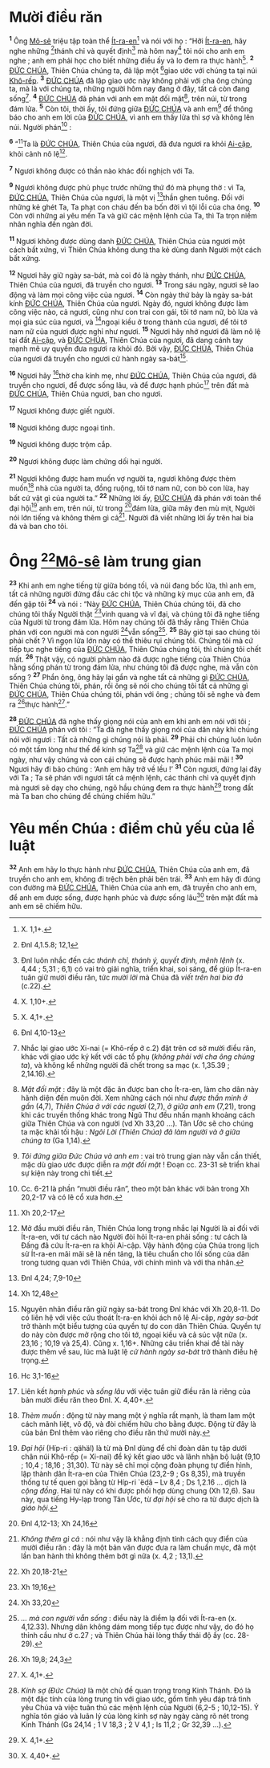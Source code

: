 # Mười điều răn
<sup><b>1</b></sup> Ông [Mô-sê]() triệu tập toàn thể [Ít-ra-en]()[^1-d24f2e0a-8999-4158-8b44-c3af79fd805c] và nói với họ : “Hỡi [Ít-ra-en](), hãy nghe những [^1@-d24f2e0a-8999-4158-8b44-c3af79fd805c]thánh chỉ và quyết định[^2-d24f2e0a-8999-4158-8b44-c3af79fd805c] mà hôm nay[^3-d24f2e0a-8999-4158-8b44-c3af79fd805c] tôi nói cho anh em nghe ; anh em phải học cho biết những điều ấy và lo đem ra thực hành[^4-d24f2e0a-8999-4158-8b44-c3af79fd805c]. <sup><b>2</b></sup> [ĐỨC CHÚA](), Thiên Chúa chúng ta, đã lập một [^2@-d24f2e0a-8999-4158-8b44-c3af79fd805c]giao ước với chúng ta tại núi [Khô-rếp](). <sup><b>3</b></sup> [ĐỨC CHÚA]() đã lập giao ước này không phải với cha ông chúng ta, mà là với chúng ta, những người hôm nay đang ở đây, tất cả còn đang sống[^5-d24f2e0a-8999-4158-8b44-c3af79fd805c]. <sup><b>4</b></sup> [ĐỨC CHÚA]() đã phán với anh em mặt đối mặt[^6-d24f2e0a-8999-4158-8b44-c3af79fd805c], trên núi, từ trong đám lửa. <sup><b>5</b></sup> Còn tôi, thời ấy, tôi đứng giữa [ĐỨC CHÚA]() và anh em[^7-d24f2e0a-8999-4158-8b44-c3af79fd805c] để thông báo cho anh em lời của [ĐỨC CHÚA](), vì anh em thấy lửa thì sợ và không lên núi. Người phán[^8-d24f2e0a-8999-4158-8b44-c3af79fd805c] :

<sup><b>6</b></sup> “[^3@-d24f2e0a-8999-4158-8b44-c3af79fd805c]Ta là [ĐỨC CHÚA](), Thiên Chúa của ngươi, đã đưa ngươi ra khỏi [Ai-cập](), khỏi cảnh nô lệ[^9-d24f2e0a-8999-4158-8b44-c3af79fd805c].

<sup><b>7</b></sup> Ngươi không được có thần nào khác đối nghịch với Ta.

<sup><b>9</b></sup> Ngươi không được phủ phục trước những thứ đó mà phụng thờ : vì Ta, [ĐỨC CHÚA](), Thiên Chúa của ngươi, là một vị [^5@-d24f2e0a-8999-4158-8b44-c3af79fd805c]thần ghen tuông. Đối với những kẻ ghét Ta, Ta phạt con cháu đến ba bốn đời vì tội lỗi của cha ông. <sup><b>10</b></sup> Còn với những ai yêu mến Ta và giữ các mệnh lệnh của Ta, thì Ta trọn niềm nhân nghĩa đến ngàn đời.

<sup><b>11</b></sup> Ngươi không được dùng danh [ĐỨC CHÚA](), Thiên Chúa của ngươi một cách bất xứng, vì Thiên Chúa không dung tha kẻ dùng danh Người một cách bất xứng.

<sup><b>12</b></sup> Ngươi hãy giữ ngày sa-bát, mà coi đó là ngày thánh, như [ĐỨC CHÚA](), Thiên Chúa của ngươi, đã truyền cho ngươi. <sup><b>13</b></sup> Trong sáu ngày, ngươi sẽ lao động và làm mọi công việc của ngươi. <sup><b>14</b></sup> Còn ngày thứ bảy là ngày sa-bát kính [ĐỨC CHÚA](), Thiên Chúa của ngươi. Ngày đó, ngươi không được làm công việc nào, cả ngươi, cũng như con trai con gái, tôi tớ nam nữ, bò lừa và mọi gia súc của ngươi, và [^6@-d24f2e0a-8999-4158-8b44-c3af79fd805c]ngoại kiều ở trong thành của ngươi, để tôi tớ nam nữ của ngươi được nghỉ như ngươi. <sup><b>15</b></sup> Ngươi hãy nhớ ngươi đã làm nô lệ tại đất [Ai-cập](), và [ĐỨC CHÚA](), Thiên Chúa của ngươi, đã dang cánh tay mạnh mẽ uy quyền đưa ngươi ra khỏi đó. Bởi vậy, [ĐỨC CHÚA](), Thiên Chúa của ngươi đã truyền cho ngươi cử hành ngày sa-bát[^11-d24f2e0a-8999-4158-8b44-c3af79fd805c].

<sup><b>16</b></sup> Ngươi hãy [^7@-d24f2e0a-8999-4158-8b44-c3af79fd805c]thờ cha kính mẹ, như [ĐỨC CHÚA](), Thiên Chúa của ngươi, đã truyền cho ngươi, để được sống lâu, và để được hạnh phúc[^12-d24f2e0a-8999-4158-8b44-c3af79fd805c] trên đất mà [ĐỨC CHÚA](), Thiên Chúa ngươi, ban cho ngươi.

<sup><b>17</b></sup> Ngươi không được giết người.

<sup><b>18</b></sup> Ngươi không được ngoại tình.

<sup><b>19</b></sup> Ngươi không được trộm cắp.

<sup><b>20</b></sup> Ngươi không được làm chứng dối hại người.

<sup><b>21</b></sup> Ngươi không được ham muốn vợ người ta, ngươi không được thèm muốn[^13-d24f2e0a-8999-4158-8b44-c3af79fd805c] nhà của người ta, đồng ruộng, tôi tớ nam nữ, con bò con lừa, hay bất cứ vật gì của người ta.” <sup><b>22</b></sup> Những lời ấy, [ĐỨC CHÚA]() đã phán với toàn thể đại hội[^14-d24f2e0a-8999-4158-8b44-c3af79fd805c] anh em, trên núi, từ trong [^8@-d24f2e0a-8999-4158-8b44-c3af79fd805c]đám lửa, giữa mây đen mù mịt, Người nói lớn tiếng và không thêm gì cả[^15-d24f2e0a-8999-4158-8b44-c3af79fd805c]. Người đã viết những lời ấy trên hai bia đá và ban cho tôi.


# Ông [^9@-d24f2e0a-8999-4158-8b44-c3af79fd805c][Mô-sê]() làm trung gian
<sup><b>23</b></sup> Khi anh em nghe tiếng từ giữa bóng tối, và núi đang bốc lửa, thì anh em, tất cả những người đứng đầu các chi tộc và những kỳ mục của anh em, đã đến gặp tôi <sup><b>24</b></sup> và nói : “Này [ĐỨC CHÚA](), Thiên Chúa chúng tôi, đã cho chúng tôi thấy Người thật [^10@-d24f2e0a-8999-4158-8b44-c3af79fd805c]vinh quang và vĩ đại, và chúng tôi đã nghe tiếng của Người từ trong đám lửa. Hôm nay chúng tôi đã thấy rằng Thiên Chúa phán với con người mà con người [^11@-d24f2e0a-8999-4158-8b44-c3af79fd805c]vẫn sống[^16-d24f2e0a-8999-4158-8b44-c3af79fd805c]. <sup><b>25</b></sup> Bây giờ tại sao chúng tôi phải chết ? Vì ngọn lửa lớn này có thể thiêu rụi chúng tôi. Chúng tôi mà cứ tiếp tục nghe tiếng của [ĐỨC CHÚA](), Thiên Chúa chúng tôi, thì chúng tôi chết mất. <sup><b>26</b></sup> Thật vậy, có người phàm nào đã được nghe tiếng của Thiên Chúa hằng sống phán từ trong đám lửa, như chúng tôi đã được nghe, mà vẫn còn sống ? <sup><b>27</b></sup> Phần ông, ông hãy lại gần và nghe tất cả những gì [ĐỨC CHÚA](), Thiên Chúa chúng tôi, phán, rồi ông sẽ nói cho chúng tôi tất cả những gì [ĐỨC CHÚA](), Thiên Chúa chúng tôi, phán với ông ; chúng tôi sẽ nghe và đem ra [^12@-d24f2e0a-8999-4158-8b44-c3af79fd805c]thực hành[^17-d24f2e0a-8999-4158-8b44-c3af79fd805c].”

<sup><b>28</b></sup> [ĐỨC CHÚA]() đã nghe thấy giọng nói của anh em khi anh em nói với tôi ; [ĐỨC CHÚA]() phán với tôi : “Ta đã nghe thấy giọng nói của dân này khi chúng nói với ngươi : Tất cả những gì chúng nói là phải. <sup><b>29</b></sup> Phải chi chúng luôn luôn có một tấm lòng như thế để kính sợ Ta[^18-d24f2e0a-8999-4158-8b44-c3af79fd805c] và giữ các mệnh lệnh của Ta mọi ngày, như vậy chúng và con cái chúng sẽ được hạnh phúc mãi mãi ! <sup><b>30</b></sup> Ngươi hãy đi bảo chúng : ‘Anh em hãy trở về lều !’ <sup><b>31</b></sup> Còn ngươi, đứng lại đây với Ta ; Ta sẽ phán với ngươi tất cả mệnh lệnh, các thánh chỉ và quyết định mà ngươi sẽ dạy cho chúng, ngõ hầu chúng đem ra thực hành[^19-d24f2e0a-8999-4158-8b44-c3af79fd805c] trong đất mà Ta ban cho chúng để chúng chiếm hữu.”


# Yêu mến Chúa : điểm chủ yếu của lề luật
<sup><b>32</b></sup> Anh em hãy lo thực hành như [ĐỨC CHÚA](), Thiên Chúa của anh em, đã truyền cho anh em, không đi trệch bên phải bên trái. <sup><b>33</b></sup> Anh em hãy đi đúng con đường mà [ĐỨC CHÚA](), Thiên Chúa của anh em, đã truyền cho anh em, để anh em được sống, được hạnh phúc và được sống lâu[^20-d24f2e0a-8999-4158-8b44-c3af79fd805c] trên mặt đất mà anh em sẽ chiếm hữu.

[^1-d24f2e0a-8999-4158-8b44-c3af79fd805c]: X. 1,1+.
[^2-d24f2e0a-8999-4158-8b44-c3af79fd805c]: Đnl luôn nhắc đến các *thánh chỉ, thánh ý, quyết định, mệnh lệnh* (x. 4,44 ; 5,31 ; 6,1) có vai trò giải nghĩa, triển khai, soi sáng, để giúp Ít-ra-en tuân giữ mười điều răn, tức *mười lời* mà Chúa đã *viết trên hai bia đá* (c.22).
[^3-d24f2e0a-8999-4158-8b44-c3af79fd805c]: X. 1,10+.
[^4-d24f2e0a-8999-4158-8b44-c3af79fd805c]: X. 4,1+.
[^5-d24f2e0a-8999-4158-8b44-c3af79fd805c]: Nhắc lại giao ước Xi-nai (= Khô-rếp ở c.2) đặt trên cơ sở mười điều răn, khác với giao ước ký kết với các tổ phụ (*không phải với cha ông chúng ta*), và không kể những người đã chết trong sa mạc (x. 1,35.39 ; 2,14.16).
[^6-d24f2e0a-8999-4158-8b44-c3af79fd805c]: *Mặt đối mặt* : đây là một đặc ân được ban cho Ít-ra-en, làm cho dân này hãnh diện đến muôn đời. Xem những cách nói như *được thần minh ở gần* (4,7), *Thiên Chúa ở với các ngươi* (2,7), *ở giữa anh em* (7,21), trong khi các truyền thống khác trong Ngũ Thư đều nhấn mạnh khoảng cách giữa Thiên Chúa và con người (vd Xh 33,20 ...). Tân Ước sẽ cho chúng ta mặc khải tối hậu : *Ngôi Lời (Thiên Chúa) đã làm người và ở giữa chúng ta* (Ga 1,14).
[^7-d24f2e0a-8999-4158-8b44-c3af79fd805c]: *Tôi đứng giữa Đức Chúa và anh em* : vai trò trung gian này vẫn cần thiết, mặc dù giao ước được diễn ra *mặt đối mặt* ! Đoạn cc. 23-31 sẽ triển khai sự kiện này trong chi tiết.
[^8-d24f2e0a-8999-4158-8b44-c3af79fd805c]: Cc. 6-21 là phần “mười điều răn”, theo một bản khác với bản trong Xh 20,2-17 và có lẽ cổ xưa hơn.
[^9-d24f2e0a-8999-4158-8b44-c3af79fd805c]: Mở đầu mười điều răn, Thiên Chúa long trọng nhắc lại Người là ai đối với Ít-ra-en, với tư cách nào Người đòi hỏi Ít-ra-en phải sống : tư cách là Đấng đã cứu Ít-ra-en ra khỏi Ai-cập. Vậy hành động của Chúa trong lịch sử Ít-ra-en mãi mãi sẽ là nền tảng, là tiêu chuẩn cho lối sống của dân trong tương quan với Thiên Chúa, với chính mình và với tha nhân.
[^11-d24f2e0a-8999-4158-8b44-c3af79fd805c]: Nguyên nhân điều răn giữ ngày sa-bát trong Đnl khác với Xh 20,8-11. Do có liên hệ với việc cứu thoát Ít-ra-en khỏi ách nô lệ Ai-cập, *ngày sa-bát* trở thành một biểu tượng của quyền tự do con dân Thiên Chúa. Quyền tự do này còn được mở rộng cho tôi tớ, ngoại kiều và cả súc vật nữa (x. 23,16 ; 10,19 và 25,4). Cũng x. 1,16+. Những câu triển khai đề tài này được thêm về sau, lúc mà luật lệ *cử hành ngày sa-bát* trở thành điều hệ trọng.
[^12-d24f2e0a-8999-4158-8b44-c3af79fd805c]: Liên kết *hạnh phúc* và *sống lâu* với việc tuân giữ điều răn là riêng của bản mười điều răn theo Đnl. X. 4,40+.
[^13-d24f2e0a-8999-4158-8b44-c3af79fd805c]: *Thèm muốn* : động từ này mang một ý nghĩa rất mạnh, là tham lam một cách mãnh liệt, vô độ, và đòi chiếm hữu cho bằng được. Động từ đây là của bản Đnl thêm vào riêng cho điều răn thứ mười này.
[^14-d24f2e0a-8999-4158-8b44-c3af79fd805c]: *Đại hội* (Híp-ri : qähäl) là từ mà Đnl dùng để chỉ đoàn dân tụ tập dưới chân núi Khô-rếp (= Xi-nai) để ký kết giao ước và lãnh nhận bộ luật (9,10 ; 10,4 ; 18,16 ; 31,30). Từ này sẽ chỉ mọi cộng đoàn phụng tự điển hình, lập thành dân Ít-ra-en của Thiên Chúa (23,2-9 ; Gs 8,35), mà truyền thống tư tế quen gọi bằng từ Híp-ri \`ëdâ – Lv 8,4 ; Ds 1,2.16 ... dịch là *cộng đồng*. Hai từ này có khi được phối hợp dùng chung (Xh 12,6). Sau này, qua tiếng Hy-lạp trong Tân Ước, từ *đại hội* sẽ cho ra từ được dịch là *giáo hội*.
[^15-d24f2e0a-8999-4158-8b44-c3af79fd805c]: *Không thêm gì cả* : nói như vậy là khẳng định tính cách quy điển của mười điều răn : đây là một bản văn được đưa ra làm chuẩn mực, đã một lần ban hành thì không thêm bớt gì nữa (x. 4,2 ; 13,1).
[^16-d24f2e0a-8999-4158-8b44-c3af79fd805c]: *... mà con người vẫn sống* : điều này là điềm lạ đối với Ít-ra-en (x. 4,12.33). Nhưng dân không dám mong tiếp tục được như vậy, do đó họ thỉnh cầu như ở c.27 ; và Thiên Chúa hài lòng thấy thái độ ấy (cc. 28-29).
[^17-d24f2e0a-8999-4158-8b44-c3af79fd805c]: X. 4,1+.
[^18-d24f2e0a-8999-4158-8b44-c3af79fd805c]: *Kính sợ (Đức Chúa)* là một chủ đề quan trọng trong Kinh Thánh. Đó là một đặc tính của lòng trung tín với giao ước, gồm tình yêu đáp trả tình yêu Chúa và việc tuân thủ các mệnh lệnh của Người (6,2-5 ; 10,12-15). Ý nghĩa tôn giáo và luân lý của lòng kính sợ này ngày càng rõ nét trong Kinh Thánh (Gs 24,14 ; 1 V 18,3 ; 2 V 4,1 ; Is 11,2 ; Gr 32,39 ...).
[^19-d24f2e0a-8999-4158-8b44-c3af79fd805c]: X. 4,1+.
[^20-d24f2e0a-8999-4158-8b44-c3af79fd805c]: X. 4,40+.
[^1@-d24f2e0a-8999-4158-8b44-c3af79fd805c]: Đnl 4,1.5.8; 12,1
[^2@-d24f2e0a-8999-4158-8b44-c3af79fd805c]: Đnl 4,10-13
[^3@-d24f2e0a-8999-4158-8b44-c3af79fd805c]: Xh 20,2-17
[^5@-d24f2e0a-8999-4158-8b44-c3af79fd805c]: Đnl 4,24; 7,9-10
[^6@-d24f2e0a-8999-4158-8b44-c3af79fd805c]: Xh 12,48
[^7@-d24f2e0a-8999-4158-8b44-c3af79fd805c]: Hc 3,1-16
[^8@-d24f2e0a-8999-4158-8b44-c3af79fd805c]: Đnl 4,12-13; Xh 24,16
[^9@-d24f2e0a-8999-4158-8b44-c3af79fd805c]: Xh 20,18-21
[^10@-d24f2e0a-8999-4158-8b44-c3af79fd805c]: Xh 19,16
[^11@-d24f2e0a-8999-4158-8b44-c3af79fd805c]: Xh 33,20
[^12@-d24f2e0a-8999-4158-8b44-c3af79fd805c]: Xh 19,8; 24,3